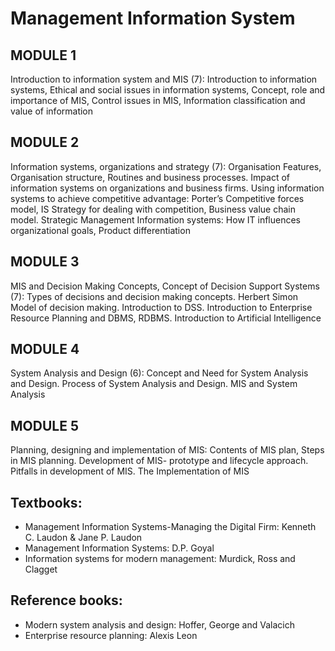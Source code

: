 # Management Information System

## MODULE 1
Introduction to information system and MIS (7): Introduction to information systems, Ethical and social issues in information systems, Concept, role and importance of MIS, Control issues in MIS, Information classification and value of information

## MODULE 2
Information systems, organizations and strategy (7): Organisation Features, Organisation structure, Routines and business processes. Impact of information systems on organizations and business firms. Using information systems to achieve competitive advantage: Porter’s Competitive forces model, IS Strategy for dealing with competition, Business value chain model. Strategic Management Information systems: How IT influences organizational goals, Product differentiation

## MODULE 3
MIS and Decision Making Concepts, Concept of Decision Support Systems (7): Types of decisions and decision making concepts. Herbert Simon Model of decision making. Introduction to DSS. Introduction to Enterprise Resource Planning and DBMS, RDBMS. Introduction to Artificial Intelligence

## MODULE 4
System Analysis and Design (6): Concept and Need for System Analysis and Design. Process of System Analysis and Design. MIS and System Analysis

## MODULE 5
Planning, designing and implementation of MIS: Contents of MIS plan, Steps in MIS planning. Development of MIS- prototype and lifecycle approach. Pitfalls in development of MIS. The Implementation of MIS

## Textbooks:
- Management Information Systems-Managing the Digital Firm: Kenneth C. Laudon & Jane P. Laudon
- Management Information Systems: D.P. Goyal
- Information systems for modern management: Murdick, Ross and Clagget

## Reference books:
- Modern system analysis and design: Hoffer, George and Valacich
- Enterprise resource planning: Alexis Leon